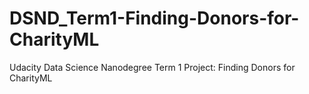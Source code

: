 # DSND_Term1-Finding-Donors-for-CharityML
Udacity Data Science Nanodegree Term 1 Project: Finding Donors for CharityML
